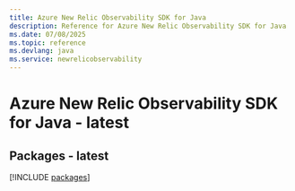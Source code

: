 ```yaml
---
title: Azure New Relic Observability SDK for Java
description: Reference for Azure New Relic Observability SDK for Java
ms.date: 07/08/2025
ms.topic: reference
ms.devlang: java
ms.service: newrelicobservability
---
```

# Azure New Relic Observability SDK for Java - latest
## Packages - latest
[!INCLUDE [packages](new-relic-observability-index.md)]